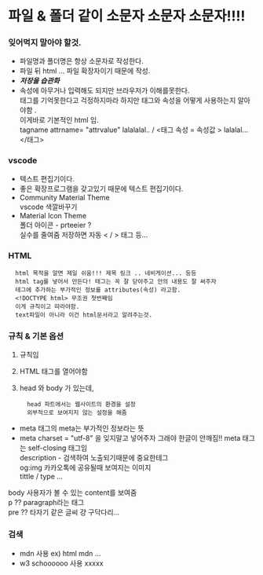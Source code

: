 # 파일 & 폴더 같이 소문자 소문자 소문자!!!!


### 잊어먹지 말아야 할것.

   - 파일명과 폴더명은 항상 소문자로 작성한다.
   - 파일 뒤 html ... 파일 확장자이기 때문에 작성.
   - ***저장을 습관화***
   - 속성에 아무거나 입력해도 되지만 브라우저가 이해를못한다. <br>
      태그를 기억못한다고 걱정하지마라 하지만 태그와 속성을 어떻게 사용하는지 알아야함 .  <br>
      이게바로 기본적인 html 임. <br>
      tagname attrname= "attrvalue" lalalalal..  / <태그 속성 = 속성값 > lalalal... </태그>

### vscode 

   - 텍스트 편집기이다.
   - 좋은 확장프로그램을 갖고있기 때문에 텍스트 편집기이다.
   - Community Material Theme <br>
      vscode 색깔바꾸기
   - Material Icon Theme <br>
      폴더 아이콘
    - prteeier ? <br>
      실수를 줄여줌 저장하면 자동 < / > 태그 등...
### HTML 

      html 목적을 알면 제일 쉬움!!! 제목 링크 .. 네비게이션... 등등 
      html tag를 넣어서 만든다! 테그는 꼭 잘 닫아주고 안의 내용도 잘 써주자 
      테그에 추가하는 부가적인 정보를 attributes(속성) 라고함.
      <!DOCTYPE html> 무조권 첫번째임 
      이게 규칙이고 따라야함.
      text파일이 아니라 이건 html문서라고 알려주는것.
      
### 규칙 & 기본 옵션

   1. 규칙임
   2. HTML 태그를 열어야함
   3. head 와 body 가 있는데, 

            head 파트에서는 웹사이트의 환경을 설정 
            외부적으로 보여지지 않는 설정을 해줌 

 - meta 태그의 meta는 부가적인 정보라는 뜻
 - meta charset = "utf-8" 을 잊지말고 넣어주자 그래야 한글이 안깨짐!! 
   meta 태그는 self-closing 태그임 <br>
   description - 검색하여 노출되기때문에 중요한테그 <br>
   og:img 카카오톡에 공유될때 보여지는 이미지 <br>
   tittle / type ...


body 사용자가 볼 수 있는 content를 보여줌 <br>
 p ?? paragraph라는 태그 <br>
pre ?? 타자기 같은 글씨 걍 구닥다리... 

### 검색

   - mdn 사용 ex) html mdn ... 
   - w3 schoooooo 사용 xxxxx
      
      
      
      
      
      
      
